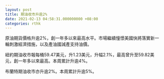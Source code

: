 ```yaml
---
layout: post
title: 期油收市升逾2%
date: 2021-02-13 04:58:31.000000000 +08:00
categories: rthk
---
```


原油期貨價格升逾2%，創一年多以來最高水平。市場繼續憧憬美國快將落實新一輪刺激經濟措施，以及產油國減產支持油價。

紐約期油收市報每桶59.47美元，升1.23美元，升幅2.1%，最高曾升至59.82美元，創一年多以來最高。本周累計升逾4%。

布蘭特期油收市亦升逾2%。本周累計升逾5%。
